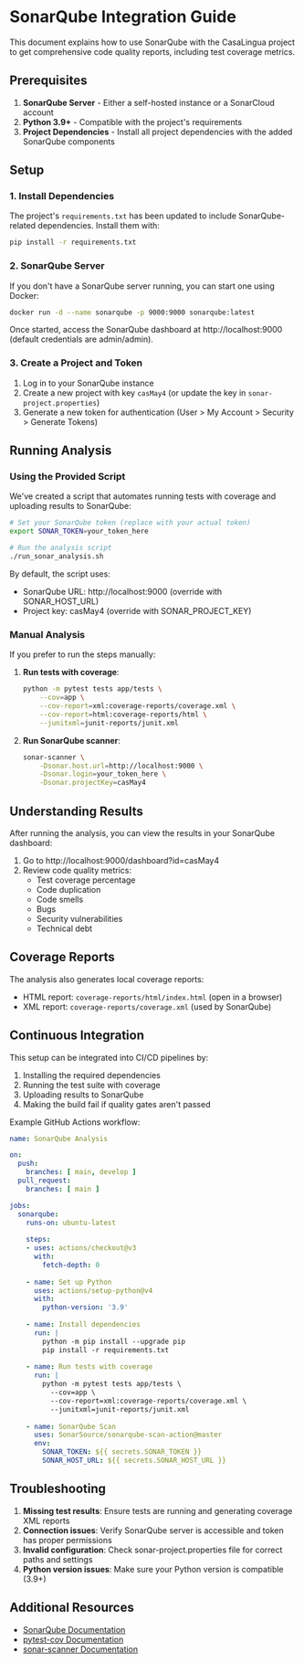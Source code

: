 # SonarQube Integration Guide

This document explains how to use SonarQube with the CasaLingua project to get comprehensive code quality reports, including test coverage metrics.

## Prerequisites

1. **SonarQube Server** - Either a self-hosted instance or a SonarCloud account
2. **Python 3.9+** - Compatible with the project's requirements
3. **Project Dependencies** - Install all project dependencies with the added SonarQube components

## Setup

### 1. Install Dependencies

The project's `requirements.txt` has been updated to include SonarQube-related dependencies. Install them with:

```bash
pip install -r requirements.txt
```

### 2. SonarQube Server

If you don't have a SonarQube server running, you can start one using Docker:

```bash
docker run -d --name sonarqube -p 9000:9000 sonarqube:latest
```

Once started, access the SonarQube dashboard at http://localhost:9000 (default credentials are admin/admin).

### 3. Create a Project and Token

1. Log in to your SonarQube instance
2. Create a new project with key `casMay4` (or update the key in `sonar-project.properties`)
3. Generate a new token for authentication (User > My Account > Security > Generate Tokens)

## Running Analysis

### Using the Provided Script

We've created a script that automates running tests with coverage and uploading results to SonarQube:

```bash
# Set your SonarQube token (replace with your actual token)
export SONAR_TOKEN=your_token_here

# Run the analysis script
./run_sonar_analysis.sh
```

By default, the script uses:
- SonarQube URL: http://localhost:9000 (override with SONAR_HOST_URL)
- Project key: casMay4 (override with SONAR_PROJECT_KEY)

### Manual Analysis

If you prefer to run the steps manually:

1. **Run tests with coverage**:
   ```bash
   python -m pytest tests app/tests \
       --cov=app \
       --cov-report=xml:coverage-reports/coverage.xml \
       --cov-report=html:coverage-reports/html \
       --junitxml=junit-reports/junit.xml
   ```

2. **Run SonarQube scanner**:
   ```bash
   sonar-scanner \
       -Dsonar.host.url=http://localhost:9000 \
       -Dsonar.login=your_token_here \
       -Dsonar.projectKey=casMay4
   ```

## Understanding Results

After running the analysis, you can view the results in your SonarQube dashboard:

1. Go to http://localhost:9000/dashboard?id=casMay4
2. Review code quality metrics:
   - Test coverage percentage
   - Code duplication
   - Code smells
   - Bugs
   - Security vulnerabilities
   - Technical debt

## Coverage Reports

The analysis also generates local coverage reports:

- HTML report: `coverage-reports/html/index.html` (open in a browser)
- XML report: `coverage-reports/coverage.xml` (used by SonarQube)

## Continuous Integration

This setup can be integrated into CI/CD pipelines by:

1. Installing the required dependencies
2. Running the test suite with coverage
3. Uploading results to SonarQube
4. Making the build fail if quality gates aren't passed

Example GitHub Actions workflow:

```yaml
name: SonarQube Analysis

on:
  push:
    branches: [ main, develop ]
  pull_request:
    branches: [ main ]

jobs:
  sonarqube:
    runs-on: ubuntu-latest
    
    steps:
    - uses: actions/checkout@v3
      with:
        fetch-depth: 0
    
    - name: Set up Python
      uses: actions/setup-python@v4
      with:
        python-version: '3.9'
    
    - name: Install dependencies
      run: |
        python -m pip install --upgrade pip
        pip install -r requirements.txt
    
    - name: Run tests with coverage
      run: |
        python -m pytest tests app/tests \
          --cov=app \
          --cov-report=xml:coverage-reports/coverage.xml \
          --junitxml=junit-reports/junit.xml
    
    - name: SonarQube Scan
      uses: SonarSource/sonarqube-scan-action@master
      env:
        SONAR_TOKEN: ${{ secrets.SONAR_TOKEN }}
        SONAR_HOST_URL: ${{ secrets.SONAR_HOST_URL }}
```

## Troubleshooting

1. **Missing test results**: Ensure tests are running and generating coverage XML reports
2. **Connection issues**: Verify SonarQube server is accessible and token has proper permissions
3. **Invalid configuration**: Check sonar-project.properties file for correct paths and settings
4. **Python version issues**: Make sure your Python version is compatible (3.9+)

## Additional Resources

- [SonarQube Documentation](https://docs.sonarqube.org/latest/)
- [pytest-cov Documentation](https://pytest-cov.readthedocs.io/en/latest/)
- [sonar-scanner Documentation](https://docs.sonarqube.org/latest/analysis/scan/sonarscanner/)